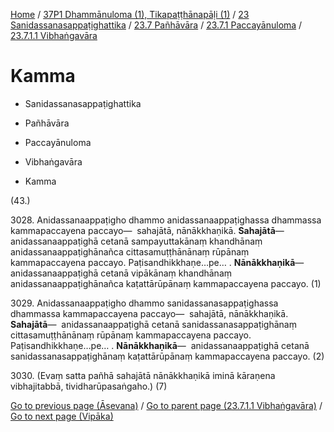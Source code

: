 
[Home](/) / [37P1 Dhammānuloma (1), Tikapaṭṭhānapāḷi (1)](../../../...md) / [23 Sanidassanasappaṭighattika](../../...md) / [23.7 Pañhāvāra](../...md) / [23.7.1 Paccayānuloma](...md) / [23.7.1.1 Vibhaṅgavāra](../37P1/23/23.7/23.7.1/23.7.1.1.md)

# Kamma

* Sanidassanasappaṭighattika

* Pañhāvāra

* Paccayānuloma

* Vibhaṅgavāra

* Kamma

(43.)

3028\. Anidassanaappaṭigho dhammo anidassanaappaṭighassa dhammassa kammapaccayena paccayo—  sahajātā, nānākkhaṇikā. **Sahajātā**—  anidassanaappaṭighā cetanā sampayuttakānaṃ khandhānaṃ anidassanaappaṭighānañca cittasamuṭṭhānānaṃ rūpānaṃ kammapaccayena paccayo. Paṭisandhikkhaṇe…pe… . **Nānākkhaṇikā**—  anidassanaappaṭighā cetanā vipākānaṃ khandhānaṃ anidassanaappaṭighānañca kaṭattārūpānaṃ kammapaccayena paccayo. (1)

3029\. Anidassanaappaṭigho dhammo sanidassanasappaṭighassa dhammassa kammapaccayena paccayo—  sahajātā, nānākkhaṇikā. **Sahajātā**—  anidassanaappaṭighā cetanā sanidassanasappaṭighānaṃ cittasamuṭṭhānānaṃ rūpānaṃ kammapaccayena paccayo. Paṭisandhikkhaṇe…pe… . **Nānākkhaṇikā**—  anidassanaappaṭighā cetanā sanidassanasappaṭighānaṃ kaṭattārūpānaṃ kammapaccayena paccayo. (2)

3030\. (Evaṃ satta pañhā sahajātā nānākkhaṇikā iminā kāraṇena vibhajitabbā, tividharūpasaṅgaho.) (7)

[Go to previous page (Āsevana)](Asevana.md) / [Go to parent page (23.7.1.1 Vibhaṅgavāra)](../37P1/23/23.7/23.7.1/23.7.1.1.md) / [Go to next page (Vipāka)](Vipaka.md)


